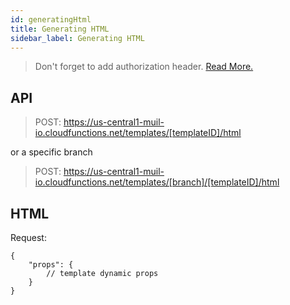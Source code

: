 ```yaml
---
id: generatingHtml
title: Generating HTML
sidebar_label: Generating HTML
---
```


> Don't forget to add authorization header. [Read More.](authorization.md)

## API

> POST: https://us-central1-muil-io.cloudfunctions.net/templates/[templateID]/html

or a specific branch

> POST: https://us-central1-muil-io.cloudfunctions.net/templates/[branch]/[templateID]/html

## HTML

Request:

```
{
    "props": {
        // template dynamic props
    }
}
```
